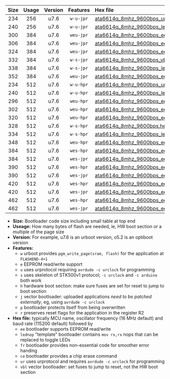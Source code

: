 |Size|Usage|Version|Features|Hex file|
|:-:|:-:|:-:|:-:|:--|
|234|256|u7.6|`w-u-jpr`|[ata6614q_8mhz_9600bps_ur_vbl.hex](https://raw.githubusercontent.com/stefanrueger/urboot/main/ata6614q_8mhz_9600bps_ur_vbl.hex)|
|240|256|u7.6|`w-u-jpr`|[ata6614q_8mhz_9600bps_lednop_ur_vbl.hex](https://raw.githubusercontent.com/stefanrueger/urboot/main/ata6614q_8mhz_9600bps_lednop_ur_vbl.hex)|
|300|384|u7.6|`weu-jpr`|[ata6614q_8mhz_9600bps_ee_ur_vbl.hex](https://raw.githubusercontent.com/stefanrueger/urboot/main/ata6614q_8mhz_9600bps_ee_ur_vbl.hex)|
|306|384|u7.6|`weu-jpr`|[ata6614q_8mhz_9600bps_ee_lednop_ur_vbl.hex](https://raw.githubusercontent.com/stefanrueger/urboot/main/ata6614q_8mhz_9600bps_ee_lednop_ur_vbl.hex)|
|324|384|u7.6|`weu-jpr`|[ata6614q_8mhz_9600bps_ee_lednop_fr_ur_vbl.hex](https://raw.githubusercontent.com/stefanrueger/urboot/main/ata6614q_8mhz_9600bps_ee_lednop_fr_ur_vbl.hex)|
|332|384|u7.6|`w-s-jpr`|[ata6614q_8mhz_9600bps_vbl.hex](https://raw.githubusercontent.com/stefanrueger/urboot/main/ata6614q_8mhz_9600bps_vbl.hex)|
|338|384|u7.6|`w-s-jpr`|[ata6614q_8mhz_9600bps_lednop_vbl.hex](https://raw.githubusercontent.com/stefanrueger/urboot/main/ata6614q_8mhz_9600bps_lednop_vbl.hex)|
|352|384|u7.6|`weu-jpr`|[ata6614q_8mhz_9600bps_ee_lednop_fr_ce_ur_vbl.hex](https://raw.githubusercontent.com/stefanrueger/urboot/main/ata6614q_8mhz_9600bps_ee_lednop_fr_ce_ur_vbl.hex)|
|234|512|u7.6|`w-u-hpr`|[ata6614q_8mhz_9600bps_ur.hex](https://raw.githubusercontent.com/stefanrueger/urboot/main/ata6614q_8mhz_9600bps_ur.hex)|
|240|512|u7.6|`w-u-hpr`|[ata6614q_8mhz_9600bps_lednop_ur.hex](https://raw.githubusercontent.com/stefanrueger/urboot/main/ata6614q_8mhz_9600bps_lednop_ur.hex)|
|296|512|u7.6|`weu-hpr`|[ata6614q_8mhz_9600bps_ee_ur.hex](https://raw.githubusercontent.com/stefanrueger/urboot/main/ata6614q_8mhz_9600bps_ee_ur.hex)|
|302|512|u7.6|`weu-hpr`|[ata6614q_8mhz_9600bps_ee_lednop_ur.hex](https://raw.githubusercontent.com/stefanrueger/urboot/main/ata6614q_8mhz_9600bps_ee_lednop_ur.hex)|
|320|512|u7.6|`weu-hpr`|[ata6614q_8mhz_9600bps_ee_lednop_fr_ur.hex](https://raw.githubusercontent.com/stefanrueger/urboot/main/ata6614q_8mhz_9600bps_ee_lednop_fr_ur.hex)|
|328|512|u7.6|`w-s-hpr`|[ata6614q_8mhz_9600bps.hex](https://raw.githubusercontent.com/stefanrueger/urboot/main/ata6614q_8mhz_9600bps.hex)|
|334|512|u7.6|`w-s-hpr`|[ata6614q_8mhz_9600bps_lednop.hex](https://raw.githubusercontent.com/stefanrueger/urboot/main/ata6614q_8mhz_9600bps_lednop.hex)|
|348|512|u7.6|`weu-hpr`|[ata6614q_8mhz_9600bps_ee_lednop_fr_ce_ur.hex](https://raw.githubusercontent.com/stefanrueger/urboot/main/ata6614q_8mhz_9600bps_ee_lednop_fr_ce_ur.hex)|
|384|512|u7.6|`wes-hpr`|[ata6614q_8mhz_9600bps_ee.hex](https://raw.githubusercontent.com/stefanrueger/urboot/main/ata6614q_8mhz_9600bps_ee.hex)|
|384|512|u7.6|`wes-jpr`|[ata6614q_8mhz_9600bps_ee_vbl.hex](https://raw.githubusercontent.com/stefanrueger/urboot/main/ata6614q_8mhz_9600bps_ee_vbl.hex)|
|390|512|u7.6|`wes-hpr`|[ata6614q_8mhz_9600bps_ee_lednop.hex](https://raw.githubusercontent.com/stefanrueger/urboot/main/ata6614q_8mhz_9600bps_ee_lednop.hex)|
|390|512|u7.6|`wes-jpr`|[ata6614q_8mhz_9600bps_ee_lednop_vbl.hex](https://raw.githubusercontent.com/stefanrueger/urboot/main/ata6614q_8mhz_9600bps_ee_lednop_vbl.hex)|
|420|512|u7.6|`wes-hpr`|[ata6614q_8mhz_9600bps_ee_lednop_fr.hex](https://raw.githubusercontent.com/stefanrueger/urboot/main/ata6614q_8mhz_9600bps_ee_lednop_fr.hex)|
|420|512|u7.6|`wes-jpr`|[ata6614q_8mhz_9600bps_ee_lednop_fr_vbl.hex](https://raw.githubusercontent.com/stefanrueger/urboot/main/ata6614q_8mhz_9600bps_ee_lednop_fr_vbl.hex)|
|462|512|u7.6|`wes-hpr`|[ata6614q_8mhz_9600bps_ee_lednop_fr_ce.hex](https://raw.githubusercontent.com/stefanrueger/urboot/main/ata6614q_8mhz_9600bps_ee_lednop_fr_ce.hex)|
|462|512|u7.6|`wes-jpr`|[ata6614q_8mhz_9600bps_ee_lednop_fr_ce_vbl.hex](https://raw.githubusercontent.com/stefanrueger/urboot/main/ata6614q_8mhz_9600bps_ee_lednop_fr_ce_vbl.hex)|

- **Size:** Bootloader code size including small table at top end
- **Useage:** How many bytes of flash are needed, ie, HW boot section or a multiple of the page size
- **Version:** For example, u7.6 is an urboot version, o5.2 is an optiboot version
- **Features:**
  + `w` urboot provides `pgm_write_page(sram, flash)` for the application at `FLASHEND-4+1`
  + `e` EEPROM read/write support
  + `u` uses urprotocol requiring `avrdude -c urclock` for programming
  + `s` uses skeleton of STK500v1 protocol; `-c urclock` and `-c arduino` both work
  + `h` hardware boot section: make sure fuses are set for reset to jump to boot section
  + `j` vector bootloader: uploaded applications *need to be patched externally*, eg, using `avrdude -c urclock`
  + `p` bootloader protects itself from being overwritten
  + `r` preserves reset flags for the application in the register R2
- **Hex file:** typically MCU name, oscillator frequency (16 MHz default) and baud rate (115200 default) followed by
  + `ee` bootloader supports EEPROM read/write
  + `lednop` "template" bootloader contains `mov rx,rx` nops that can be replaced to toggle LEDs
  + `fr` bootloader provides non-essential code for smoother error handing
  + `ce` bootloader provides a chip erase command
  + `ur` uses urprotocol and requires `avrdude -c urclock` for programming
  + `vbl` vector bootloader: set fuses to jump to reset, not the HW boot section
